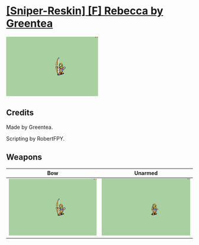# [\[Sniper-Reskin\] \[F\] Rebecca by Greentea](./)

<img src="./5.%20Bow/Bow_000.png" alt="[Sniper-Reskin] [F] Rebecca by Greentea standing" />

## Credits

Made by Greentea.

Scripting by RobertFPY.

## Weapons


|Bow |Unarmed |
|  :---: | :---: |
| <img alt="Bow animation" src="./5.%20Bow/Bow.gif" /> | <img alt="Unarmed animation" src="./8.%20Unarmed/Unarmed.gif" /> |
